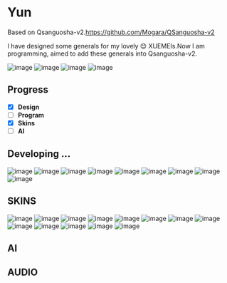 # Yun
Based on Qsanguosha-v2.https://github.com/Mogara/QSanguosha-v2


I have designed some generals for my lovely :blush: XUEMEIs.Now I am programming, aimed to add these generals into Qsanguosha-v2.

![image](Qsanguosha-v2/image/heroskin/fullskin/generals/full/wangcan_2.png)
![image](Qsanguosha-v2/image/fullskin/generals/full/hanjing.png)
![image](Qsanguosha-v2/image/heroskin/fullskin/generals/full/xiaosa_1.png)
![image](Qsanguosha-v2/image/heroskin/fullskin/generals/full/yangwenqi_1.png)

## Progress
- [x] **Design**
- [ ] **Program**
- [x] **Skins**
- [ ] **AI**

## Developing ...
![image](Qsanguosha-v2/image/generals/card/huaibeibei.jpg) 
![image](Qsanguosha-v2/image/generals/card/hanjing.jpg)
![image](Qsanguosha-v2/image/generals/card/wangcan.jpg)
![image](card-progress/yangwenqi.jpg)
![image](Qsanguosha-v2/image/generals/card/xiaosa.jpg)
![image](Qsanguosha-v2/image/generals/card/lishuyu.jpg)
![image](Qsanguosha-v2/image/generals/card/EXliyunpeng.jpg)
![image](Qsanguosha-v2/image/generals/card/EXhuaibeibei.jpg)
![image](Qsanguosha-v2/image/generals/card/EXhanjing.jpg)

## SKINS
![image](Qsanguosha-v2/image/heroskin/generals/card/wangcan_2.jpg)
![image](Qsanguosha-v2/image/heroskin/generals/card/wangcan_3.jpg)
![image](Qsanguosha-v2/image/heroskin/generals/card/huaibeibei_5.jpg)
![image](Qsanguosha-v2/image/heroskin/generals/card/hanjing_1.jpg)
![image](Qsanguosha-v2/image/heroskin/generals/card/hanjing_2.jpg)
![image](Qsanguosha-v2/image/heroskin/generals/card/yangwenqi_1.jpg)
![image](Qsanguosha-v2/image/heroskin/generals/card/xiaosa_1.jpg)
![image](Qsanguosha-v2/image/generals/card/EXliyunpeng_female.jpg)
![image](Qsanguosha-v2/image/heroskin/generals/card/wangcan_1.jpg)
![image](Qsanguosha-v2/image/heroskin/generals/card/huaibeibei_1.jpg)
![image](Qsanguosha-v2/image/heroskin/generals/card/huaibeibei_2.jpg)
![image](Qsanguosha-v2/image/heroskin/generals/card/huaibeibei_3.jpg)
![image](Qsanguosha-v2/image/heroskin/generals/card/huaibeibei_4.jpg)

## AI

## AUDIO